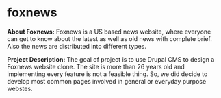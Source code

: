 # foxnews
**About Foxnews:** Foxnews is a US based news website, where everyone can get to know about the latest as well as old news with complete brief. Also the news are distributed into different types.

**Project Description:** The goal of project is to use Drupal CMS to design a Foxnews website clone. The site is more than 26 years old and implementing every feature is not a feasible thing. So, we did decide to develop most common pages involved in general or everyday purpose webstes.

